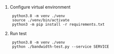 1. Configure virtual environment

        python3.8 -m venv ./venv
        source ./venv/bin/activate
        python3 -m pip install -r requirements.txt


1. Run test

        python3.8 -m venv ./venv
        python ./bandwidth-test.py --service SERVICE

